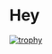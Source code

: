 # Hey

[![trophy](https://github-profile-trophy.vercel.app/?username=Tomsam321&theme=onedark)](https://github.com/ryo-ma/github-profile-trophy)
<!--
**Tomsam321/Tomsam321** is a ✨ _special_ ✨ repository because its `README.md` (this file) appears on your GitHub profile.

Here are some ideas to get you started:

- 🔭 I’m currently working on ...
- 🌱 I’m currently learning ...
- 👯 I’m looking to collaborate on ...
- 🤔 I’m looking for help with ...
- 💬 Ask me about ...
- 📫 How to reach me: ...
- 😄 Pronouns: ...
- ⚡ Fun fact: ...
-->
